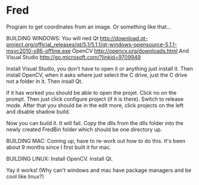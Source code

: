 Fred
====

Program to get coordinates from an image. Or something like that...


BUILDING WINDOWS:
You will ned Qt http://download.qt-project.org/official_releases/qt/5.1/5.1.1/qt-windows-opensource-5.1.1-msvc2010-x86-offline.exe
OpenCV http://opencv.org/downloads.html
And Visual Studio http://go.microsoft.com/?linkid=9709949

Install Visual Studio, you don't have to open it or anything just install it.
Then install OpenCV, when it asks where just select the C drive, just the C drive not a folder in it.
Then insall Qt.

If it has worked you should be able to open the projet. Click no on the prompt.
Then just click configure project (if it is there).
Switch to release mode.
After that you should be in the edit more, click projects on the left and disable shadow build.

Now you can build it. It will fail. Copy the dlls from the dlls folder into the newly created 
FredBin folder which should be one directory up.

BUILDING MAC:
Coming up, have to re-work out how to do this. It's been about 9 months since I first built it for mac.

BUILDING LINUX:
Install OpenCV.
Install Qt.

Yay it works! (Why can't windows and mac have package managers and be cool like linux?)
